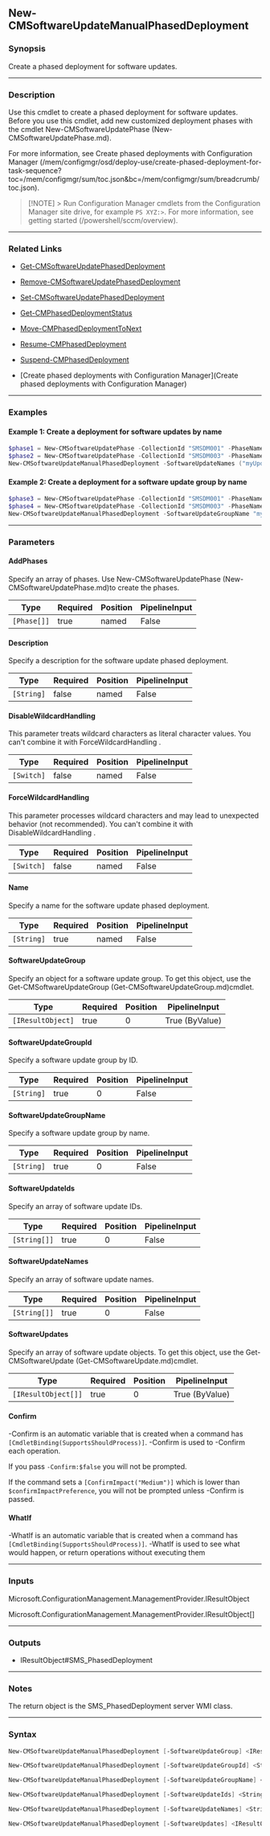 New-CMSoftwareUpdateManualPhasedDeployment
------------------------------------------




### Synopsis
Create a phased deployment for software updates.



---


### Description

Use this cmdlet to create a phased deployment for software updates. Before you use this cmdlet, add new customized deployment phases with the cmdlet New-CMSoftwareUpdatePhase (New-CMSoftwareUpdatePhase.md).



For more information, see Create phased deployments with Configuration Manager (/mem/configmgr/osd/deploy-use/create-phased-deployment-for-task-sequence?toc=/mem/configmgr/sum/toc.json&bc=/mem/configmgr/sum/breadcrumb/toc.json).



> [!NOTE] > Run Configuration Manager cmdlets from the Configuration Manager site drive, for example `PS XYZ:>`. For more information, see getting started (/powershell/sccm/overview).



---


### Related Links
* [Get-CMSoftwareUpdatePhasedDeployment](Get-CMSoftwareUpdatePhasedDeployment)



* [Remove-CMSoftwareUpdatePhasedDeployment](Remove-CMSoftwareUpdatePhasedDeployment)



* [Set-CMSoftwareUpdatePhasedDeployment](Set-CMSoftwareUpdatePhasedDeployment)



* [Get-CMPhasedDeploymentStatus](Get-CMPhasedDeploymentStatus)



* [Move-CMPhasedDeploymentToNext](Move-CMPhasedDeploymentToNext)



* [Resume-CMPhasedDeployment](Resume-CMPhasedDeployment)



* [Suspend-CMPhasedDeployment](Suspend-CMPhasedDeployment)



* [Create phased deployments with Configuration Manager](Create phased deployments with Configuration Manager)





---


### Examples
#### Example 1: Create a deployment for software updates by name
```PowerShell
$phase1 = New-CMSoftwareUpdatePhase -CollectionId "SMSDM001" -PhaseName "test01" -UserNotificationOption DisplaySoftwareCenterOnly
$phase2 = New-CMSoftwareUpdatePhase -CollectionId "SMSDM003" -PhaseName "test02" -UserNotificationOption DisplaySoftwareCenterOnly
New-CMSoftwareUpdateManualPhasedDeployment -SoftwareUpdateNames ("myUpdateA", "myUpdateB") -Name "myPhaseDeployment" -AddPhases ($phase1, $phase2)
```

#### Example 2: Create a deployment for a software update group by name
```PowerShell
$phase3 = New-CMSoftwareUpdatePhase -CollectionId "SMSDM001" -PhaseName "test03" -UserNotificationOption DisplaySoftwareCenterOnly
$phase4 = New-CMSoftwareUpdatePhase -CollectionId "SMSDM003" -PhaseName "test04" -UserNotificationOption DisplaySoftwareCenterOnly
New-CMSoftwareUpdateManualPhasedDeployment -SoftwareUpdateGroupName "myGroup" -Name "myPhaseDeploymentForGroup" -AddPhases ($phase3, $phase4)
```



---


### Parameters
#### **AddPhases**

Specify an array of phases. Use New-CMSoftwareUpdatePhase (New-CMSoftwareUpdatePhase.md)to create the phases.






|Type       |Required|Position|PipelineInput|
|-----------|--------|--------|-------------|
|`[Phase[]]`|true    |named   |False        |



#### **Description**

Specify a description for the software update phased deployment.






|Type      |Required|Position|PipelineInput|
|----------|--------|--------|-------------|
|`[String]`|false   |named   |False        |



#### **DisableWildcardHandling**

This parameter treats wildcard characters as literal character values. You can't combine it with ForceWildcardHandling .






|Type      |Required|Position|PipelineInput|
|----------|--------|--------|-------------|
|`[Switch]`|false   |named   |False        |



#### **ForceWildcardHandling**

This parameter processes wildcard characters and may lead to unexpected behavior (not recommended). You can't combine it with DisableWildcardHandling .






|Type      |Required|Position|PipelineInput|
|----------|--------|--------|-------------|
|`[Switch]`|false   |named   |False        |



#### **Name**

Specify a name for the software update phased deployment.






|Type      |Required|Position|PipelineInput|
|----------|--------|--------|-------------|
|`[String]`|true    |named   |False        |



#### **SoftwareUpdateGroup**

Specify an object for a software update group. To get this object, use the Get-CMSoftwareUpdateGroup (Get-CMSoftwareUpdateGroup.md)cmdlet.






|Type             |Required|Position|PipelineInput |
|-----------------|--------|--------|--------------|
|`[IResultObject]`|true    |0       |True (ByValue)|



#### **SoftwareUpdateGroupId**

Specify a software update group by ID.






|Type      |Required|Position|PipelineInput|
|----------|--------|--------|-------------|
|`[String]`|true    |0       |False        |



#### **SoftwareUpdateGroupName**

Specify a software update group by name.






|Type      |Required|Position|PipelineInput|
|----------|--------|--------|-------------|
|`[String]`|true    |0       |False        |



#### **SoftwareUpdateIds**

Specify an array of software update IDs.






|Type        |Required|Position|PipelineInput|
|------------|--------|--------|-------------|
|`[String[]]`|true    |0       |False        |



#### **SoftwareUpdateNames**

Specify an array of software update names.






|Type        |Required|Position|PipelineInput|
|------------|--------|--------|-------------|
|`[String[]]`|true    |0       |False        |



#### **SoftwareUpdates**

Specify an array of software update objects. To get this object, use the Get-CMSoftwareUpdate (Get-CMSoftwareUpdate.md)cmdlet.






|Type               |Required|Position|PipelineInput |
|-------------------|--------|--------|--------------|
|`[IResultObject[]]`|true    |0       |True (ByValue)|



#### **Confirm**
-Confirm is an automatic variable that is created when a command has ```[CmdletBinding(SupportsShouldProcess)]```.
-Confirm is used to -Confirm each operation.

If you pass ```-Confirm:$false``` you will not be prompted.


If the command sets a ```[ConfirmImpact("Medium")]``` which is lower than ```$confirmImpactPreference```, you will not be prompted unless -Confirm is passed.

#### **WhatIf**
-WhatIf is an automatic variable that is created when a command has ```[CmdletBinding(SupportsShouldProcess)]```.
-WhatIf is used to see what would happen, or return operations without executing them


---


### Inputs
Microsoft.ConfigurationManagement.ManagementProvider.IResultObject



Microsoft.ConfigurationManagement.ManagementProvider.IResultObject[]





---


### Outputs
* IResultObject#SMS_PhasedDeployment






---


### Notes
The return object is the SMS_PhasedDeployment server WMI class.



---


### Syntax
```PowerShell
New-CMSoftwareUpdateManualPhasedDeployment [-SoftwareUpdateGroup] <IResultObject> -AddPhases <Phase[]> [-Description <String>] [-DisableWildcardHandling] [-ForceWildcardHandling] -Name <String> [-Confirm] [-WhatIf] [<CommonParameters>]
```
```PowerShell
New-CMSoftwareUpdateManualPhasedDeployment [-SoftwareUpdateGroupId] <String> -AddPhases <Phase[]> [-Description <String>] [-DisableWildcardHandling] [-ForceWildcardHandling] -Name <String> [-Confirm] [-WhatIf] [<CommonParameters>]
```
```PowerShell
New-CMSoftwareUpdateManualPhasedDeployment [-SoftwareUpdateGroupName] <String> -AddPhases <Phase[]> [-Description <String>] [-DisableWildcardHandling] [-ForceWildcardHandling] -Name <String> [-Confirm] [-WhatIf] [<CommonParameters>]
```
```PowerShell
New-CMSoftwareUpdateManualPhasedDeployment [-SoftwareUpdateIds] <String[]> -AddPhases <Phase[]> [-Description <String>] [-DisableWildcardHandling] [-ForceWildcardHandling] -Name <String> [-Confirm] [-WhatIf] [<CommonParameters>]
```
```PowerShell
New-CMSoftwareUpdateManualPhasedDeployment [-SoftwareUpdateNames] <String[]> -AddPhases <Phase[]> [-Description <String>] [-DisableWildcardHandling] [-ForceWildcardHandling] -Name <String> [-Confirm] [-WhatIf] [<CommonParameters>]
```
```PowerShell
New-CMSoftwareUpdateManualPhasedDeployment [-SoftwareUpdates] <IResultObject[]> -AddPhases <Phase[]> [-Description <String>] [-DisableWildcardHandling] [-ForceWildcardHandling] -Name <String> [-Confirm] [-WhatIf] [<CommonParameters>]
```
